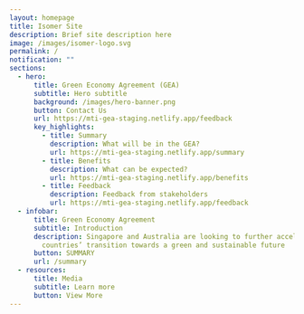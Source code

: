 ```yaml
---
layout: homepage
title: Isomer Site
description: Brief site description here
image: /images/isomer-logo.svg
permalink: /
notification: ""
sections:
  - hero:
      title: Green Economy Agreement (GEA)
      subtitle: Hero subtitle
      background: /images/hero-banner.png
      button: Contact Us
      url: https://mti-gea-staging.netlify.app/feedback
      key_highlights:
        - title: Summary
          description: What will be in the GEA?
          url: https://mti-gea-staging.netlify.app/summary
        - title: Benefits
          description: What can be expected?
          url: https://mti-gea-staging.netlify.app/benefits
        - title: Feedback
          description: Feedback from stakeholders
          url: https://mti-gea-staging.netlify.app/feedback
  - infobar:
      title: Green Economy Agreement
      subtitle: Introduction
      description: Singapore and Australia are looking to further accelerate both
        countries’ transition towards a green and sustainable future
      button: SUMMARY
      url: /summary
  - resources:
      title: Media
      subtitle: Learn more
      button: View More
---
```

